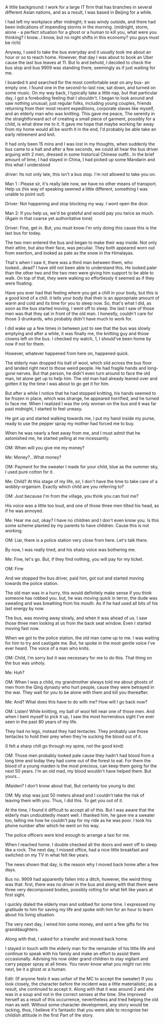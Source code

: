  

A little background: I work for a large IT firm that has branches in several different Asian nations, and as a result, I was based in Beijing for a while.

I had left my workplace after midnight; it was windy outside, and there had been indications of impending storms in the morning. (midnight, storm, alone - a perfect situation for a ghost or a human to kill you, what were you thinking? I know...I know, but no night shifts in this economy? you guys must be rich)

Anyway, I used to take the bus everyday and it usually took me about an hour or so to reach home. However, that day I was about to book an Uber cause the last bus leaves at 11. But lo and behold, I decided to check the bus stop and bus 9909 was standing there, seemingly as if just waiting for me.

I boarded it and searched for the most comfortable seat on any bus- an empty one. I found one in the second-to-last row, sat down, and turned on some music. On my way back, I typically take a little nap, but that particular day, I got a foreboding feeling that I shouldn't. I began to look around and saw nothing unusual; just regular folks, including young couples, friends returning from their most recent expeditions, corporate slaves like myself, and an elderly man who was knitting. This gave me peace, The serenity in the straightforward act of creating a small piece of garment, possibly for a child, is what drew me to it. It gave me hope that maybe working far away from my home would all be worth it in the end, I'd probably be able take an early retirement and knit.

It had only been 15 mins and I was lost in my thoughts, when suddenly the bus came to a halt and after a few seconds, we could all hear the bus driver arguing with 2 men, dressed in some historical Chinese outfit.. In the brief amount of time, I had stayed in China, I had picked up some Mandarin and this what I understood

driver: Its not only late, this isn't a bus stop. I'm not allowed to take you on.

Man 1 : Please sir, it's really late now, we have no other means of transport. Help us (his way of speaking seemed a little different, something I was unable to point out)

Driver: Not happening and stop blocking my way. I wont open the door.

Man 2: If you help us, we'd be grateful and would pay you twice as much. (Again in that coarse yet authoritative tone)

Driver: Fine, get in. But, you must know I'm only doing this cause this is the last bus for today.

The two men entered the bus and began to make their way inside. Not only their attire, but also their face, was peculiar. They both appeared worn out from exertion, and looked as pale as the snow in the Himalayas.

That's when I saw it, there was a third man between them, who looked...dead? I have still not been able to understand this. He looked paler than the other two and the two men were giving him support to be able to walk. On top of that, they were walking so effortlessly it seemed as if they were floating.

Have you ever had that feeling where you get a chill in your body, but this is a good kind of a chill. it tells your body that their is an appropriate amount of warm and cold and its time for you to sleep now. So, that's what I did, as soon as the bus started moving, I went off to sleep. the last I saw of those men was that they sat in front of the old man. I honestly, couldn't care for those 3 drunkards, who probably didn't have much to work for.

I did wake up a few times in between just to see that the bus was slowly emptying and after a while, it was finally me, the knitting guy and those clowns left on the bus. I checked my watch, 1, I should've been home by now if not for them.

However, whatever happened from here on, happened quick.

The elderly man dropped his ball of wool, which slid across the bus floor and landed right next to those weird people. He had fragile hands and long-gone nerves. But that person, he didn't even turn around to face the old man, let alone get up to help him. The old man had already leaned over and gotten it by the time I was about to go get it for him.

But after a while I notice that he had stopped knitting, his hands seemed to be frozen in place, which was strange, he appeared horrified, and he turned to face me. When I realized I was the only woman on the bus and it was far past midnight, I started to feel uneasy.

He got up and started walking towards me, I put my hand inside my purse, ready to use the pepper spray my mother had forced me to buy.

When he was nearly a feet away from me, and I must admit that he astonished me, he started yelling at me incessantly.

OM: When will you give me my money?

Me: Money?...What money?

OM: Payment for the sweater I made for your child, blue as the summer sky, I used pure cotton for it.

Me: Child? At this stage of my life, sir, I don't have the time to take care of a wobbly-organism. Exactly which child are you referring to?

OM: Just because I'm from the village, you think you can fool me?

His voice was a little too loud, and one of those three men tilted his head, as if he was annoyed.

Me: Hear me out, okay? I have no children and I don't even know you. Is this some scheme planted by my parents to have children. Cause this is not working.

OM: Liar, there is a police station very close from here. Let's talk there.

By now, I was really tired, and his sharp voice was bothering me.

Me: Fine, let's go. But, if they find nothing, you will pay for my ticket.

OM: Fine

And we stopped the bus driver, paid him, got out and started moving towards the police station.

The old man was in a hurry, this would definitely make sense if you think someone has robbed you. but, he was moving quick in terror, the dude was sweating and was breathing from his mouth. As if he had used all bits of his last energy by now.

The bus, was moving away slowly, and when it was ahead of us. I saw those three men looking at us from the back seat window. Even I started moving fast now.

When we got to the police station, the old man came up to me. I was waiting for him to try and castigate me. But, he spoke in the most gentle voice I've ever heard. The voice of a man who knits.

OM: Child, I'm sorry but it was necessary for me to do this. That thing on the bus was unholy.

Me: Huh?

OM: When I was a child, my grandmother always told me about ghosts of men from the Qing dynasty who hurt people, cause they were betrayed in the war. They wait for you to be alone with them and kill you thereafter.

Me: And? What does this have to do with me? How will I go back now?

OM: Listen! While knitting, my ball of wool fell near one of those men. And when I bent myself to pick it up, I saw the most horrendous sight I've ever seen in the past 80 years of my life.

They had no legs, instead they had tentacles. They probably use those tentacles to hold their prey when they're sucking the blood out of it.

(I felt a sharp chill go through my spine, not the good kind)

OM: Those men probably looked pale cause they hadn't had blood from a long time and today they had come out of the forest to eat. For them the blood of a young maiden is the most precious, can keep them going for the next 50 years. I'm an old mad, my blood wouldn't have helped them. But yours...

(Maiden? I don't know about that, But certainly too young to die)

OM: My stop was just 50 meters ahead and I couldn't take the risk of leaving them with you. Thus, I did this. To get you out of it.

At the time, I found it difficult to accept all of this. But I was aware that the elderly man undoubtedly meant well. I thanked him, he gave me a sweater too, telling me how he couldn't pay for my ride as he was poor. I took his phone number after which he went on his way.

The police officers were kind enough to arrange a taxi for me.

When I reached home. I double checked all the doors and went off to sleep like a rock. The next day, I missed office, had a nice little breakfast and switched on my TV in what felt like years.

The news shown that day, is the reason why I moved back home after a few days.

Bus no. 9909 had apparently fallen into a ditch, however, the weird thing was that: first, there was no driver in the bus and along with that there were three very decomposed bodies, possibly rotting for what felt like years at first sight.

I quickly dialed the elderly man and sobbed for some time. I expressed my gratitude to him for saving my life and spoke with him for an hour to learn about his living situation.

The very next day, I wired him some money, and sent a few gifts for his granddaughters.

Along with that, I asked for a transfer and moved back home.

I stayed in touch with the elderly man for the remainder of his little life and continue to speak with his family and make an effort to assist them occasionally. Advising his now older grand children to stay vigilant and carry pepper spray at all times. You never know what you might run into next, be it a ghost or a human. 


Edit: (If anyone feels it was unfair of the MC to accept the sweater)
If you look closely, the character before the incident was a little materialistic; as a result, she continued to accept it. Along with that it was around 2 and she was in a soup and not in the correct senses at the time. 
She improved herself as a result of this occurrence, nevertheless and tried helping the old man as well. Without some character development, any story would be lacking, thus, I believe it's fantastic that you were able to recognise her childish attitude in the first Part of the story.